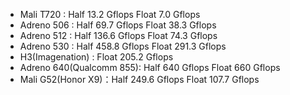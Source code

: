 * Mali T720 : Half 13.2 Gflops   Float 7.0 Gflops
* Adreno 506 : Half 69.7 Gflops  Float 38.3 Gflops
* Adreno 512 : Half 136.6 Gflops Float 74.3 Gflops
* Adreno 530 : Half 458.8 Gflops Float 291.3 Gflops
* H3(Imagenation) : Float 205.2 Gflops
* Adreno 640(Qualcomm 855): Half 640 Gflops  Float 660 Gflops
* Mali G52(Honor X9)：Half 249.6 Gflops  Float 107.7 Gflops
